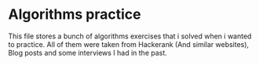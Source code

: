 # Algorithms practice

This file stores a bunch of algorithms exercises that i solved when i wanted to practice. All of them were taken from Hackerank (And similar websites), Blog posts and some interviews I had in the past.

